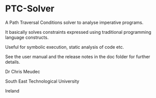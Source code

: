 PTC-Solver
==========
A Path Traversal Conditions solver to analyse imperative programs.

It basically solves constraints expressed using traditional programming language constructs.

Useful for symbolic execution, static analysis of code etc.

See the user manual and the release notes in the doc folder for further details.

Dr Chris Meudec

South East Technological University

Ireland
